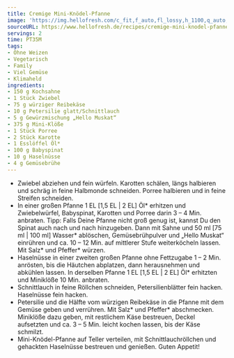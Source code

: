 ```yaml
---
title: Cremige Mini-Knödel-Pfanne
image: 'https://img.hellofresh.com/c_fit,f_auto,fl_lossy,h_1100,q_auto,w_2600/hellofresh_s3/image/cremige-mini-knodel-pfanne-mit-spinat-haselnussen-8e7451ee.jpg'
sourceURL: https://www.hellofresh.de/recipes/cremige-mini-knodel-pfanne-mit-spinat-haselnussen-62fbdef71573aa9da10a12ef
servings: 2
time: PT35M
tags:
- Ohne Weizen
- Vegetarisch
- Family
- Viel Gemüse
- Klimaheld
ingredients:
- 150 g Kochsahne
- 1 Stück Zwiebel
- 75 g würziger Reibekäse
- 10 g Petersilie glatt/Schnittlauch
- 5 g Gewürzmischung „Hello Muskat“
- 375 g Mini-Klöße
- 1 Stück Porree
- 2 Stück Karotte
- 1 Esslöffel Öl*
- 100 g Babyspinat
- 10 g Haselnüsse
- 4 g Gemüsebrühe
---
```


- Zwiebel abziehen und fein würfeln.  Karotten schälen, längs halbieren und schräg in feine Halbmonde schneiden.  Porree halbieren und in feine Streifen schneiden.
- In einer großen Pfanne 1 EL [1,5 EL | 2 EL] Öl\* erhitzen und Zwiebelwürfel, Babyspinat, Karotten und Porree darin 3 – 4 Min. anbraten. Tipp: Falls Deine Pfanne nicht groß genug ist, kannst Du den Spinat auch nach und nach hinzugeben. Dann mit Sahne und 50 ml [75 ml | 100 ml] Wasser\* ablöschen, Gemüsebrühpulver und „Hello Muskat“ einrühren und ca. 10 – 12 Min. auf mittlerer Stufe weiterköcheln lassen. Mit Salz\* und Pfeffer\* würzen.
- Haselnüsse in einer zweiten großen Pfanne ohne Fettzugabe 1 – 2 Min. anrösten, bis die Häutchen abplatzen, dann herausnehmen und abkühlen lassen.  In derselben Pfanne 1 EL [1,5 EL | 2 EL] Öl\* erhitzten und Miniklöße 10 Min. anbraten.
- Schnittlauch in feine Röllchen schneiden, Petersilienblätter fein hacken.  Haselnüsse fein hacken.
- Petersilie und die Hälfte vom würzigen Reibekäse in die Pfanne mit dem Gemüse geben und verrühren. Mit Salz\* und Pfeffer\* abschmecken.  Miniklöße dazu geben, mit restlichem Käse bestreuen, Deckel aufsetzten und ca. 3 – 5 Min. leicht kochen lassen, bis der Käse schmilzt.
- Mini-Knödel-Pfanne auf Teller verteilen, mit Schnittlauchröllchen und gehackten Haselnüsse bestreuen und genießen.  Guten Appetit!
